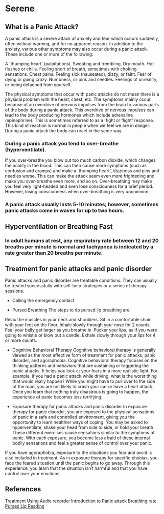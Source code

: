 # Serene

## What is a Panic Attack?
A panic attack is a severe attack of anxiety and fear which occurs suddenly, often without warning, and for no apparent reason.
In addition to the anxiety, various other symptoms may also occur during a panic attack. These include one or more of the following:

A 'thumping heart' (palpitations).
Sweating and trembling.
Dry mouth.
Hot flushes or chills.
Feeling short of breath, sometimes with choking sensations.
Chest pains.
Feeling sick (nauseated), dizzy, or faint.
Fear of dying or going crazy.
Numbness, or pins and needles.
Feelings of unreality, or being detached from yourself.

The physical symptoms that occur with panic attacks do not mean there is a physical problem with the heart, chest, etc. The symptoms mainly occur because of an overdrive of nervous impulses from the brain to various parts of the body during a panic attack. This overdrive of nervous impulses can lead to the body producing hormones which include adrenaline (epinephrine). This is sometimes referred to as a 'fight or flight' response. This kind of reaction is normal in people when we feel we are in danger. During a panic attack the body can react in the same way.

### During a panic attack you tend to over-breathe (hyperventilate). 
If you over-breathe you blow out too much carbon dioxide, which changes the acidity in the blood. This can then cause more symptoms (such as confusion and cramps) and make a 'thumping heart', dizziness and pins and needles worse. This can make the attack seem even more frightening and make you over-breathe even more, and so on. Over-breathing may make you feel very light-headed and even lose consciouness for a brief period. However, losing consciouness when over-breathing is very uncommon.

### A panic attack usually lasts 5-10 minutes; however, sometimes panic attacks come in waves for up to two hours.

## Hyperventilation or Breathing Fast
### In adult humans at rest, any respiratory rate between 12 and 20 breaths per minute is normal and tachypnea is indicated by a rate greater than 20 breaths per minute.


## Treatment for panic attacks and panic disorder
Panic attacks and panic disorder are treatable conditions. They can usually be treated successfully with self-help strategies or a series of therapy sessions.
* Calling the emergency contact

* Pursed Breathing
The steps to do pursed lip breathing are:

Relax the muscles in your neck and shoulders.
Sit in a comfortable chair with your feet on the floor.
Inhale slowly through your nose for 2 counts.
Feel your belly get larger as you breathe in.
Pucker your lips, as if you were going to whistle or blow out a candle.
Exhale slowly through your lips for 4 or more counts.

* Cognitive Behavioral Therapy
Cognitive behavioral therapy is generally viewed as the most effective form of treatment for panic attacks, panic disorder, and agoraphobia. Cognitive behavioral therapy focuses on the thinking patterns and behaviors that are sustaining or triggering the panic attacks. It helps you look at your fears in a more realistic light.
For example, if you had a panic attack while driving, what is the worst thing that would really happen? While you might have to pull over to the side of the road, you are not likely to crash your car or have a heart attack. Once you learn that nothing truly disastrous is going to happen, the experience of panic becomes less terrifying.

* Exposure therapy for panic attacks and panic disorder
In exposure therapy for panic disorder, you are exposed to the physical sensations of panic in a safe and controlled environment, giving you the opportunity to learn healthier ways of coping. You may be asked to hyperventilate, shake your head from side to side, or hold your breath. These different exercises cause sensations similar to the symptoms of panic. With each exposure, you become less afraid of these internal bodily sensations and feel a greater sense of control over your panic.

If you have agoraphobia, exposure to the situations you fear and avoid is also included in treatment. As in exposure therapy for specific phobias, you face the feared situation until the panic begins to go away. Through this experience, you learn that the situation isn’t harmful and that you have control over your emotions.

## References
[Treatment](https://www.helpguide.org/articles/anxiety/panic-attacks-and-panic-disorders.htm)
[Using Audio recorder](http://stackoverflow.com/questions/38191656/detecting-talking-with-swift)
[Introduction to Panic attack](https://patient.info/health/panic-attack-and-panic-disorder)
[Breathing rate](https://en.wikipedia.org/wiki/Tachypnea)
[Pursed Lip Reading](https://medlineplus.gov/ency/patientinstructions/000053.htm)


